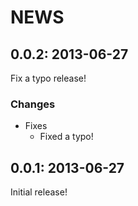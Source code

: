 # NEWS

## 0.0.2: 2013-06-27

Fix a typo release!

### Changes

  * Fixes
    * Fixed a typo!

## 0.0.1: 2013-06-27

Initial release!
